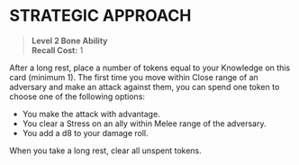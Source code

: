 ﻿---
tags:
  - Ability
  - CharacterOption
name: 'STRATEGIC APPROACH'
level: 2
domain: 'Bone'
type: 'Ability'
recall: '1'
description: 'After a long rest, place a number of tokens equal to your Knowledge on this card (minimum 1). The first time you move within Close range of an adversary and make an attack against them, you can spend one token to choose one of the following options:

- You make the attack with advantage.
- You clear a Stress on an ally within Melee range of the adversary.
- You add a d8 to your damage roll.

When you take a long rest, clear all unspent tokens.'
---
# STRATEGIC APPROACH

> **Level 2 Bone Ability**  
> **Recall Cost:** 1

After a long rest, place a number of tokens equal to your Knowledge on this card (minimum 1). The first time you move within Close range of an adversary and make an attack against them, you can spend one token to choose one of the following options:

- You make the attack with advantage.
- You clear a Stress on an ally within Melee range of the adversary.
- You add a d8 to your damage roll.

When you take a long rest, clear all unspent tokens.
